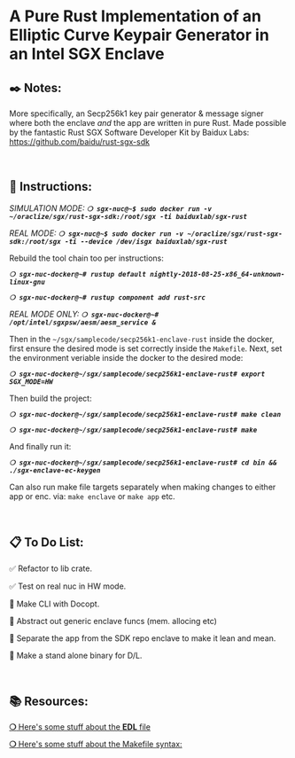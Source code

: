 # __A Pure Rust Implementation of an Elliptic Curve Keypair Generator in an Intel SGX Enclave__

## __:black_nib: Notes:__

More specifically, an Secp256k1 key pair generator & message signer where both the enclave _and_ the app are written in pure Rust. Made possible by the fantastic Rust SGX Software Developer Kit by Baidux Labs:
https://github.com/baidu/rust-sgx-sdk

&nbsp;

## __:page_with_curl: Instructions:__

_SIMULATION MODE:_
_**`❍ sgx-nuc@~$ sudo docker run -v ~/oraclize/sgx/rust-sgx-sdk:/root/sgx -ti baiduxlab/sgx-rust`**_

_REAL MODE:_
_**`❍ sgx-nuc@~$ sudo docker run -v ~/oraclize/sgx/rust-sgx-sdk:/root/sgx -ti --device /dev/isgx baiduxlab/sgx-rust`**_

Rebuild the tool chain too per instructions:

_**`❍ sgx-nuc-docker@~# rustup default nightly-2018-08-25-x86_64-unknown-linux-gnu`**_

_**`❍ sgx-nuc-docker@~# rustup component add rust-src`**_

_REAL MODE ONLY:_ 
_**`❍ sgx-nuc-docker@~# /opt/intel/sgxpsw/aesm/aesm_service &`**_

Then in the `~/sgx/samplecode/secp256k1-enclave-rust` inside the docker, first ensure the desired mode is set correctly inside the `Makefile`.  Next, set the environment veriable inside the docker to the desired mode:

_**`❍ sgx-nuc-docker@~/sgx/samplecode/secp256k1-enclave-rust# export SGX_MODE=HW`**_

Then build the project:

_**`❍ sgx-nuc-docker@~/sgx/samplecode/secp256k1-enclave-rust# make clean`**_

_**`❍ sgx-nuc-docker@~/sgx/samplecode/secp256k1-enclave-rust# make`**_

And finally run it:

_**`❍ sgx-nuc-docker@~/sgx/samplecode/secp256k1-enclave-rust# cd bin && ./sgx-enclave-ec-keygen`**_

Can also run make file targets separately when making changes to either app or enc. via:
`make enclave` or `make app` etc.

&nbsp;

## __:clipboard: To Do List:__

:white_check_mark: Refactor to lib crate.

:white_check_mark: Test on real nuc in HW mode.

:black_square_button: Make CLI with Docopt.

:black_square_button: Abstract out generic enclave funcs (mem. allocing etc)

:black_square_button: Separate the app from the SDK repo enclave to make it lean and mean.

:black_square_button: Make a stand alone binary for D/L.

&nbsp;

## __:books: Resources:__

[__❍__ Here's some stuff about the __EDL__ file](https://software.intel.com/en-us/documentation/intel-sgx-web-based-training/the-enclave-definition-language)

[__❍__ Here's some stuff about the Makefile syntax:](https://www3.nd.edu/~zxu2/acms60212-40212/Makefile.pdf)